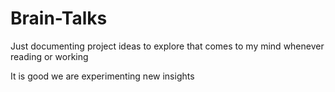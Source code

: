 # Brain-Talks
Just documenting project ideas to explore that comes to my mind whenever reading or working 

It is good we are experimenting new insights
